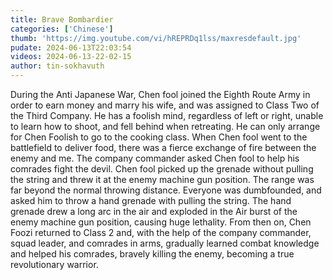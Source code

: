 ```yaml
---
title: Brave Bombardier
categories: ['Chinese']
thumb: 'https://img.youtube.com/vi/hREPRDq1lss/maxresdefault.jpg'
pudate: 2024-06-13T22:03:54
videos: 2024-06-13-22-02-15
author: tin-sokhavuth
---
```

During the Anti Japanese War, Chen fool joined the Eighth Route Army in order to earn money and marry his wife, and was assigned to Class Two of the Third Company. He has a foolish mind, regardless of left or right, unable to learn how to shoot, and fell behind when retreating. He can only arrange for Chen Foolish to go to the cooking class. When Chen fool went to the battlefield to deliver food, there was a fierce exchange of fire between the enemy and me. The company commander asked Chen fool to help his comrades fight the devil. Chen fool picked up the grenade without pulling the string and threw it at the enemy machine gun position. The range was far beyond the normal throwing distance. Everyone was dumbfounded, and asked him to throw a hand grenade with pulling the string. The hand grenade drew a long arc in the air and exploded in the Air burst of the enemy machine gun position, causing huge lethality. From then on, Chen Foozi returned to Class 2 and, with the help of the company commander, squad leader, and comrades in arms, gradually learned combat knowledge and helped his comrades, bravely killing the enemy, becoming a true revolutionary warrior.